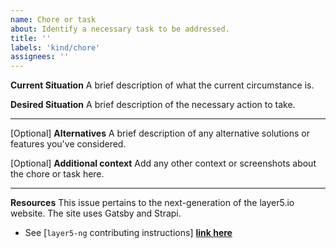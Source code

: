 ```yaml
---
name: Chore or task
about: Identify a necessary task to be addressed.
title: ''
labels: 'kind/chore'
assignees: ''
---
```

**Current Situation**
A brief description of what the current circumstance is.

**Desired Situation**
A brief description of the necessary action to take.

---
[Optional] **Alternatives**
A brief description of any alternative solutions or features you've considered.

[Optional] **Additional context**
Add any other context or screenshots about the chore or task here.

---
**Resources**
This issue pertains to the next-generation of the layer5.io website. The site uses Gatsby and Strapi.
- See [`layer5-ng` contributing instructions] **[link here](https://github.com/layer5io/layer5/blob/layer5-ng/CONTRIBUTING.md)**
